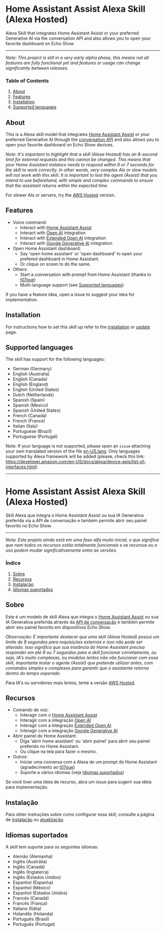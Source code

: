 # Home Assistant Assist Alexa Skill (Alexa Hosted)

Alexa Skill that integrates Home Assistant Assist or your preferred Generative AI via the conversation API and also allows you to open your favorite dashboard on Echo Show

---

_Note: This project is still in a very early alpha phase, this means not all features are fully functional yet and
features or usage can change significantly between releases._

### Table of Contents

1. [About](#about)
2. [Features](#features)
3. [Installation](#installation)
4. [Supported languages](#supported-languages)

## About

This is a Alexa skill model that integrates [Home Assistant Assist](https://www.home-assistant.io/voice_control) or your preferred Generative AI through the [conversation API](https://developers.home-assistant.io/docs/intent_conversation_api) and also allows you to open your favorite dashboard on Echo Show devices.

_Note: It's important to highlight that a skill (Alexa Hosted) has an 8-second limit for external requests and this cannot be changed.
This means that your Home Assistant instance needs to respond within 6 or 7 seconds for the skill to work correctly. In other words, very complex AIs or slow models will not work with this skill. It is important to test the agent (Assist) that you intend to use beforehand, with simple and complex commands to ensure that the assistant returns within the expected time._

For slower AIs or servers, try the [AWS Hosted](https://github.com/fabianosan/HomeAssistantAssistAWS) version.

## Features

- Voice command:
    - Interact with [Home Assistant Assist](https://www.home-assistant.io/voice_control)
    - Interact with [Open AI](https://www.home-assistant.io/integrations/openai_conversation) integration
    - Interact with [Extended Open AI](https://github.com/jekalmin/extended_openai_conversation) integration
    - Interact with [Google Generative AI](https://www.home-assistant.io/integrations/google_generative_ai_conversation) integration
- Open Home Assistant dashboard:
    - Say 'open home assistant' or 'open dashboard' to open your prefered dashboard in Home Assistant.
    - Or clique on sceen to do the same.
- Others:
    - Start a conversation with prompt from Home Assistant (thanks to [t07que](https://github.com/t07que))
    - Multi-language support (see [Supported languages](#supported-languages))

If you have a feature idea, open a issue to suggest your idea for implementation.

## Installation

For instructions how to set this skill up refer to the [installation](doc/en/INSTALLATION.md) or [update](doc/en/UPDATE.md) page.

## Supported languages

The skill has support for the following languages:

- German (Germany)
- English (Australia)
- English (Canada)
- English (England)
- English (United States)
- Dutch (Netherlands)
- Spanish (Spain)
- Spanish (Mexico)
- Spanish (United States)
- French (Canada)
- French (France)
- Italian (Italy)
- Portuguese (Brazil)
- Portuguese (Portugal)

Note: If your language is not supported, please open an `issue` attaching your own translated version of the file [en-US.lang](lambda/locale/en-US.lang). Only languages supported by Alexa framework will be added (please, check this link: https://developer.amazon.com/en-US/docs/alexa/device-apis/list-of-interfaces.html)

---



# Home Assistant Assist Alexa Skill (Alexa Hosted)

Skill Alexa que integra o Home Assistant Assist ou sua IA Generativa preferida via a API de conversação e também permite abrir seu painel favorito no Echo Show

---

_Nota: Este projeto ainda está em uma fase alfa muito inicial, o que significa que nem todos os recursos estão totalmente funcionais e os recursos ou o uso podem mudar significativamente entre as versões._

### Índice

1. [Sobre](#sobre)
2. [Recursos](#recursos)
3. [Instalação](#instalação)
4. [Idiomas suportados](#idiomas-suportados)

## Sobre

Este é um modelo de skill Alexa que integra o [Home Assistant Assist](https://www.home-assistant.io/voice_control) ou sua IA Generativa preferida através da [API de conversação](https://developers.home-assistant.io/docs/intent_conversation_api) e também permite abrir seu painel favorito em dispositivos Echo Show.

_Observação: É importante destacar que uma skill (Alexa Hosted) possui um limite de 8 segundos para requisições externas e isso não pode ser alterado.
Isso significa que sua instância do Home Assistant precisa responder em até 6 ou 7 segundos para a skill funcionar corretamente, ou seja, IA's muito complexas, ou modelos lentos não vão funcionar com essa skill, importante testar o agente (Assist) que pretende utilizar antes, com comandos simples e complexos para garantir que o assistente retorna dentro do tempo esperado._

Para IA's ou servidores mais lentos, tente a versão [AWS Hosted](https://github.com/fabianosan/HomeAssistantAssistAWS).

## Recursos

- Comando de voz:
    - Interagir com o [Home Assistant Assist](https://www.home-assistant.io/voice_control)
    - Interagir com a integração [Open AI](https://www.home-assistant.io/integrations/openai_conversation)
    - Interagir com a integração [Extended Open AI](https://github.com/jekalmin/extended_openai_conversation)
    - Interagir com a integração [Google Generative AI](https://www.home-assistant.io/integrations/google_generative_ai_conversation)
- Abrir painel do Home Assistant:
    - Diga 'abrir home assistant' ou 'abrir painel' para abrir seu painel preferido no Home Assistant.
    - Ou clique na tela para fazer o mesmo.
- Outros:
    - Iniciar uma conversa com a Alexa de um prompt do Home Assistant (agradecimento ao [t07que](https://github.com/t07que))
    - Suporte a vários idiomas (veja [Idiomas suportados](#idiomas-suportados))

Se você tiver uma ideia de recurso, abra um issue para sugerir sua ideia para implementação.

## Instalação

Para obter instruções sobre como configurar essa skill, consulte a página de [instalação](doc/pt/INSTALLATION.md) ou [atualização](doc/pt/UPDATE.md).

## Idiomas suportados

A skill tem suporte para os seguintes idiomas:

- Alemão (Alemanha)
- Inglês (Austrália)
- Inglês (Canadá)
- Inglês (Inglaterra)
- Inglês (Estados Unidos)
- Espanhol (Espanha)
- Espanhol (México)
- Espanhol (Estados Unidos)
- Francês (Canadá)
- Francês (França)
- Italiano (Itália)
- Holandês (Holanda)
- Português (Brasil)
- Português (Portugal)